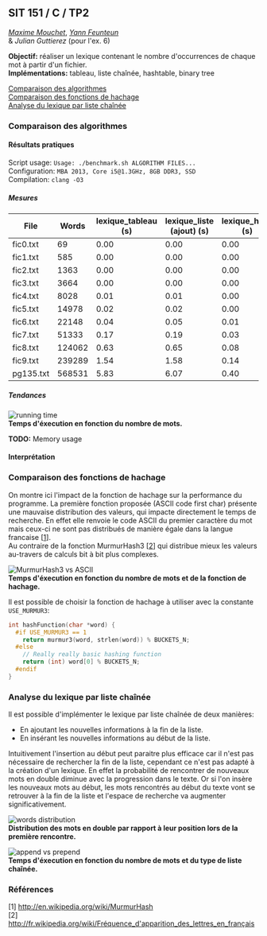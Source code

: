 ## SIT 151 / C / TP2

[*Maxime Mouchet*](https://github.com/maxmouchet), [*Yann Feunteun*](https://github.com/yafeunteun)  
& *Julian Guttierez* (pour l'ex. 6)

**Objectif:** réaliser un lexique contenant le nombre d'occurrences de chaque mot à partir d'un fichier.  
**Implémentations:** tableau, liste chaînée, hashtable, binary tree  

[Comparaison des algorithmes](#comparaison-des-algorithmes)  
[Comparaison des fonctions de hachage](#comparaison-des-fonctions-de-hachage)  
[Analyse du lexique par liste chaînée](#analyse-du-lexique-par-liste-chaînée)

### Comparaison des algorithmes

#### Résultats pratiques

Script usage: `Usage: ./benchmark.sh ALGORITHM FILES...`  
Configuration: `MBA 2013, Core i5@1.3GHz, 8GB DDR3, SSD`  
Compilation: `clang -O3`   

##### Mesures

File      | Words  | lexique_tableau (s) | lexique_liste (ajout) (s)     | lexique_hash (s)  | lexique_btree (s)
----------|--------|---------------------|-------------------------------|-------------------|-------------------
fic0.txt  | 69     | 0.00                | 0.00                          | 0.00              | 0.00
fic1.txt  | 585    | 0.00                | 0.00                          | 0.00              | 0.00
fic2.txt  | 1363   | 0.00                | 0.00                          | 0.00              | 0.00
fic3.txt  | 3664   | 0.00                | 0.00                          | 0.00              | 0.00
fic4.txt  | 8028   | 0.01                | 0.01                          | 0.00              | 0.00
fic5.txt  | 14978  | 0.02                | 0.02                          | 0.00              | 0.01
fic6.txt  | 22148  | 0.04                | 0.05                          | 0.01              | 0.01
fic7.txt  | 51333  | 0.17                | 0.19                          | 0.03              | 0.03
fic8.txt  | 124062 | 0.63                | 0.65                          | 0.08              | 0.07
fic9.txt  | 239289 | 1.54                | 1.58                          | 0.14              | 0.17
pg135.txt | 568531 | 5.83                | 6.07                          | 0.40              | 0.34

##### Tendances
![running time](https://dl.dropboxusercontent.com/u/1765758/Screenshots%20GitHub/sit151_tp2_running_time2.png)  
**Temps d'éxecution en fonction du nombre de mots.**  

**TODO:** Memory usage

#### Interprétation

### Comparaison des fonctions de hachage
On montre ici l'impact de la fonction de hachage sur la performance du programme. La première fonction proposée (ASCII code first char) présente une mauvaise distribution des valeurs, qui impacte directement le temps de recherche. En effet elle renvoie le code ASCII du premier caractère du mot mais ceux-ci ne sont pas distribués de manière égale dans la langue francaise [[1](1)].  
Au contraire de la fonction MurmurHash3 [[2](2)] qui distribue mieux les valeurs au-travers de calculs bit à bit plus complexes.

![MurmurHash3 vs ASCII](https://dl.dropboxusercontent.com/u/1765758/Screenshots%20GitHub/sit151_tp2_murmur_vs_ascii1.png)  
**Temps d'éxecution en fonction du nombre de mots et de la fonction de hachage.**  

Il est possible de choisir la fonction de hachage à utiliser avec la constante `USE_MURMUR3`:

```c
int hashFunction(char *word) {
  #if USE_MURMUR3 == 1
    return murmur3(word, strlen(word)) % BUCKETS_N;
  #else
    // Really really basic hashing function
    return (int) word[0] % BUCKETS_N;
  #endif
}
```

### Analyse du lexique par liste chaînée
Il est possible d'implémenter le lexique par liste chaînée de deux manières:
- En ajoutant les nouvelles informations à la fin de la liste.
- En insérant les nouvelles informations au début de la liste.

Intuitivement l'insertion au début peut paraitre plus efficace car il n'est pas nécessaire de rechercher la fin de la liste, cependant ce n'est pas adapté à la création d'un lexique. En effet la probabilité de rencontrer de nouveaux mots en double diminue avec la progression dans le texte. Or si l'on insère les nouveaux mots au début, les mots rencontrés au début du texte vont se retrouver à la fin de la liste et l'espace de recherche va augmenter significativement.

![words distribution](https://dl.dropboxusercontent.com/u/1765758/Screenshots%20GitHub/words_distribution_append.png)  
**Distribution des mots en double par rapport à leur position lors de la première rencontre.**

![append vs prepend](https://dl.dropboxusercontent.com/u/1765758/Screenshots%20GitHub/append_vs_prepend.png)  
**Temps d'éxecution en fonction du nombre de mots et du type de liste chaînée.**

### Références
<a name="1"></a> [1] http://en.wikipedia.org/wiki/MurmurHash  
<a name="2"></a> [2] http://fr.wikipedia.org/wiki/Fréquence_d'apparition_des_lettres_en_français
